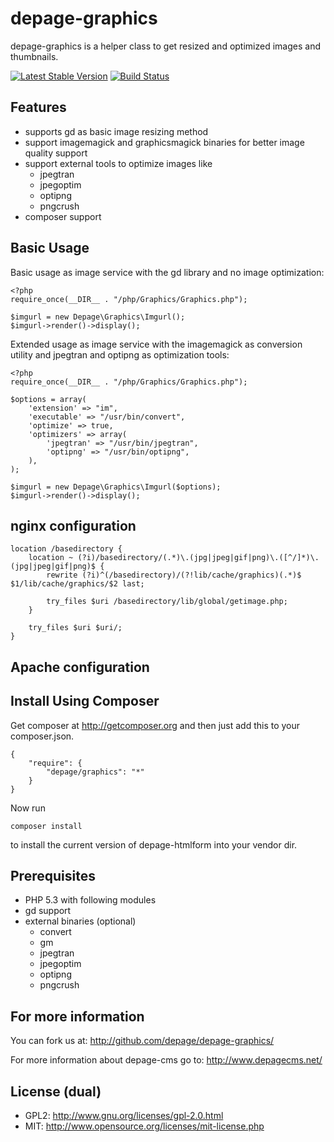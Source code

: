 depage-graphics
==========

depage-graphics is a helper class to get resized and optimized images
and thumbnails.

[![Latest Stable Version](https://poser.pugx.org/depage/graphics/v/stable.png)](https://packagist.org/packages/depage/graphics) [![Build Status](https://travis-ci.org/depage/depage-graphics.png?branch=master)](https://travis-ci.org/depage/depage-graphics)


Features
--------

- supports gd as basic image resizing method
- support imagemagick and graphicsmagick binaries for better image quality support
- support external tools to optimize images like
    - jpegtran
    - jpegoptim
    - optipng
    - pngcrush
- composer support

Basic Usage
-----------
    
Basic usage as image service with the gd library and no image optimization:

    <?php
    require_once(__DIR__ . "/php/Graphics/Graphics.php");

    $imgurl = new Depage\Graphics\Imgurl();
    $imgurl->render()->display();

Extended usage as image service with the imagemagick as conversion utility
and jpegtran and optipng as optimization tools:

    <?php
    require_once(__DIR__ . "/php/Graphics/Graphics.php");

    $options = array(
        'extension' => "im",
        'executable' => "/usr/bin/convert",
        'optimize' => true,
        'optimizers' => array(
            'jpegtran' => "/usr/bin/jpegtran",
            'optipng' => "/usr/bin/optipng",
        ),
    );

    $imgurl = new Depage\Graphics\Imgurl($options);
    $imgurl->render()->display();

nginx configuration
-------------------

    location /basedirectory {
        location ~ (?i)/basedirectory/(.*)\.(jpg|jpeg|gif|png)\.([^/]*)\.(jpg|jpeg|gif|png)$ {
            rewrite (?i)^(/basedirectory)/(?!lib/cache/graphics)(.*)$ $1/lib/cache/graphics/$2 last;                                                       

            try_files $uri /basedirectory/lib/global/getimage.php;
        }

        try_files $uri $uri/;
    }


Apache configuration
--------------------


Install Using Composer
----------------------
Get composer at <http://getcomposer.org> and then just add this to your composer.json.

    {
        "require": {
            "depage/graphics": "*"
        }
    }

Now run

    composer install

to install the current version of depage-htmlform into your vendor dir.


Prerequisites
-------------

- PHP 5.3 with following modules
- gd support
- external binaries (optional)
    - convert
    - gm
    - jpegtran
    - jpegoptim
    - optipng
    - pngcrush

For more information
--------------------

You can fork us at:
http://github.com/depage/depage-graphics/

For more information about depage-cms go to:
http://www.depagecms.net/

License (dual)
--------------

- GPL2: http://www.gnu.org/licenses/gpl-2.0.html
- MIT: http://www.opensource.org/licenses/mit-license.php



